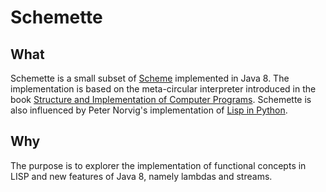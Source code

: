 Schemette
=========

What
----
Schemette is a small subset of [Scheme](http://www.r6rs.org/) implemented in Java 8. The implementation is based on the meta-circular interpreter introduced in the book [Structure and Implementation of Computer Programs](http://mitpress.mit.edu/sicp/full-text/sicp/book/node76.html). Schemette is also influenced by Peter Norvig's implementation of [Lisp in Python](http://norvig.com/lispy.html).

Why
---
The purpose is to explorer the implementation of functional concepts in LISP and new features of Java 8, namely lambdas and streams.
